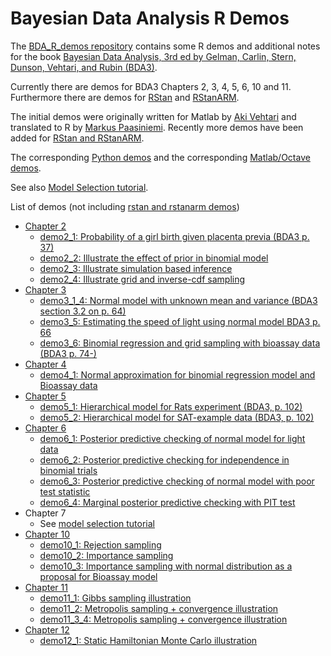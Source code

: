 # Bayesian Data Analysis R Demos

The [BDA_R_demos repository](https://github.com/avehtari/BDA_R_demos) contains some R demos and additional notes for the book [Bayesian Data
Analysis, 3rd ed by Gelman, Carlin, Stern, Dunson, Vehtari, and Rubin (BDA3)](http://www.stat.columbia.edu/~gelman/book/).

Currently there are demos for BDA3 Chapters 2, 3, 4, 5, 6, 10 and 11.
Furthermore there are demos for
[RStan](https://github.com/stan-dev/rstan) and
[RStanARM](https://github.com/stan-dev/rstanarm).

The initial demos were originally written for Matlab by [Aki
Vehtari](http://users.aalto.fi/~ave/) and translated to R by [Markus
Paasiniemi](https://github.com/paasim). Recently more demos have been
added for [RStan and RStanARM](demos_rstan).

The corresponding [Python demos](https://github.com/avehtari/BDA_py_demos)
and the corresponding [Matlab/Octave demos](https://github.com/avehtari/BDA_m_demos).

See also [Model Selection tutorial](https://github.com/avehtari/modelselection_tutorial).

List of demos (not including [rstan and rstanarm demos](demos_rstan))
- [Chapter 2](demos_ch2)
  - [demo2_1: Probability of a girl birth given placenta previa (BDA3 p. 37)](demos_ch2/demo2_1.html)
  - [demo2_2: Illustrate the effect of prior in binomial model](demos_ch2/demo2_2.html)
  - [demo2_3: Illustrate simulation based inference](demos_ch2/demo2_3.html)
  - [demo2_4: Illustrate grid and inverse-cdf sampling](demos_ch2/demo2_4.html)
- [Chapter 3](demos_ch3)
  - [demo3_1_4: Normal model with unknown mean and variance (BDA3 section 3.2 on p. 64)](demos_ch3/demo3_1_4.html)
  - [demo3_5: Estimating the speed of light using normal model BDA3 p. 66](demos_ch3/demo3_5.html)
  - [demo3_6: Binomial regression and grid sampling with bioassay data (BDA3 p. 74-)](demos_ch3/demo3_6.html)
- [Chapter 4](demos_ch4)
  - [demo4_1: Normal approximation for binomial regression model and Bioassay data](demos_ch4/demo4_1.html)
- [Chapter 5](demos_ch5)
  - [demo5_1: Hierarchical model for Rats experiment (BDA3, p. 102)](demos_ch5/demo5_1.html)
  - [demo5_2: Hierarchical model for SAT-example data (BDA3, p. 102)](demos_ch5/demo5_2.html)
- [Chapter 6](demos_ch6)
  - [demo6_1: Posterior predictive checking of normal model for light data](demos_ch6/demo6_1.html)
  - [demo6_2: Posterior predictive checking for independence in binomial trials](demos_ch6/demo6_2.html)
  - [demo6_3: Posterior predictive checking of normal model with poor test statistic](demos_ch6/demo6_3.html)
  - [demo6_4: Marginal posterior predictive checking with PIT test](demos_ch6/demo6_4.html)
- Chapter 7
  - See [model selection tutorial](https://github.com/avehtari/modelselection_tutorial)
- [Chapter 10](demos_ch10)
  - [demo10_1: Rejection sampling](demos_ch10/demo10_1.html)
  - [demo10_2: Importance sampling](demos_ch10/demo10_2.html)
  - [demo10_3: Importance sampling with normal distribution as a proposal for Bioassay model](demos_ch10/demo10_3.html)
- [Chapter 11](demos_ch11)
  - [demo11_1: Gibbs sampling illustration](demos_ch11/demo11_1.html)
  - [demo11_2: Metropolis sampling + convergence illustration](demos_ch11/demo11_2.html)
  - [demo11_3_4: Metropolis sampling + convergence illustration](demos_ch11/demo11_3_4.html)
- [Chapter 12](demos_ch12)
  - [demo12_1: Static Hamiltonian Monte Carlo illustration](demos_ch12/demo12_1.html)
